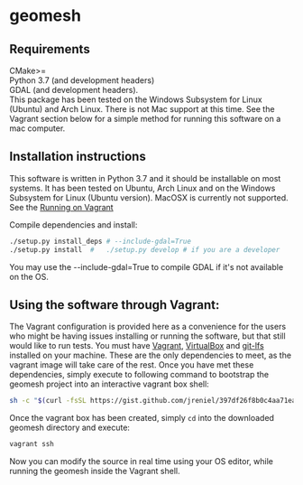 # geomesh

## Requirements
CMake>= <br/>
Python 3.7 (and development headers)<br/>
GDAL (and development headers).<br/>
This package has been tested on the Windows Subsystem for Linux (Ubuntu) and Arch Linux. There is not Mac support at this time. See the Vagrant section below for a simple method for running this software on a mac computer.


## Installation instructions
This software is written in Python 3.7 and it should be installable on most systems. It has been tested on Ubuntu, Arch Linux and on the Windows Subsystem for Linux (Ubuntu version). MacOSX is currently not supported. See the [Running on Vagrant](#running-on-vagrant)

Compile dependencies and install:
```bash
./setup.py install_deps # --include-gdal=True 
./setup.py install  #   ./setup.py develop # if you are a developer
```
You may use the --include-gdal=True to compile GDAL if it's not available on the OS.


## Using the software through Vagrant:
The Vagrant configuration is provided here as a convenience for the users who might be having issues installing or running the software, but that still would like to run tests. You must have [Vagrant](https://www.vagrantup.com/), [VirtualBox](https://www.virtualbox.org/) and [git-lfs](https://git-lfs.github.com/) installed on your machine. These are the only dependencies to meet, as the vagrant image will take care of the rest. Once you have met these dependencies, simply execute to following command to bootstrap the geomesh project into an interactive vagrant box shell:
```sh
sh -c "$(curl -fsSL https://gist.github.com/jreniel/397df26f8b0c4aa71ea18e4a6baa012c/raw)"
```
Once the vagrant box has been created, simply `cd` into the downloaded geomesh directory and execute:
```sh
vagrant ssh
```
Now you can modify the source in real time using your OS editor, while running the geomesh inside the Vagrant shell.
